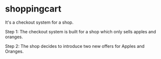 # shoppingcart

It's a checkout system for a shop.

Step 1:
The checkout system is built for a shop which only sells apples and oranges.

Step 2:
The shop decides to introduce two new offers for Apples and Oranges.
